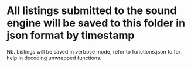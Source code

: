 # All listings submitted to the sound engine will be saved to this folder in json format by timestamp

Nb. Listings will be saved in verbose mode, refer to functions.json to for help in decoding unwrapped functions.

